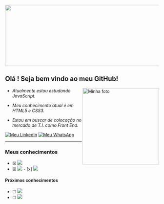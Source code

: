 <img src="https://i.ibb.co/2gV5K3j/capa.jpg" width="1000px" height="200px"></a>
## Olá ! Seja bem vindo ao meu GitHub!

<img src="https://i.ibb.co/jy70YtM/myphoto.jpg" alt="Minha foto" align="right" width="" height="250" />


 - <p><em>Atualmente estou estudando JavaScript.</em></p>
 - <p><em>Meu conhecimento atual é em HTML5 e CSS3.</em></p>
 - <p><em>Estou em buscar de colocação no mercado de T.I. como Front End.</em></p>

<a href="https://www.linkedin.com/in/cristian-martins-43b1ab119/"><img src="https://img.shields.io/badge/LinkedIn-0077B5?style=for-the-badge&logo=linkedin&logoColor=white" alt="Meu LinkedIn" align=""></a>
<a href="https://wa.me/5513996417828"><img src="https://img.shields.io/badge/WhatsApp-25D366?style=for-the-badge&logo=whatsapp&logoColor=white" alt="Meu WhatsApp" align=""></a>

***

### Meus conhecimentos
 - [x] <img src="https://img.shields.io/badge/HTML5-E34F26?style=for-the-badge&logo=html5&logoColor=white">
 - [x] <img src="https://img.shields.io/badge/CSS3-1572B6?style=for-the-badge&logo=css3&logoColor=white">
   - [x] <img src="https://img.shields.io/badge/Bootstrap-563D7C?style=for-the-badge&logo=bootstrap&logoColor=white">

#### Próximos conhecimentos
 - [ ] <img src="https://img.shields.io/badge/javaScript-323330?style=for-the-badge&logo=javascript&logoColor=F7DF1E">
 - [ ] <img src="https://img.shields.io/badge/React-20232A?style=for-the-badge&logo=react&logoColor=61DAFB">
